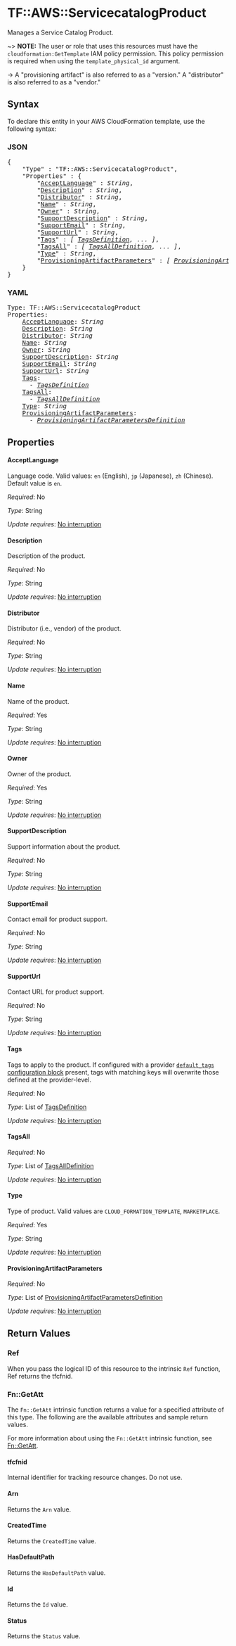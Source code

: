 # TF::AWS::ServicecatalogProduct

Manages a Service Catalog Product.

~> **NOTE:** The user or role that uses this resources must have the `cloudformation:GetTemplate` IAM policy permission. This policy permission is required when using the `template_physical_id` argument.

-> A "provisioning artifact" is also referred to as a "version." A "distributor" is also referred to as a "vendor."

## Syntax

To declare this entity in your AWS CloudFormation template, use the following syntax:

### JSON

<pre>
{
    "Type" : "TF::AWS::ServicecatalogProduct",
    "Properties" : {
        "<a href="#acceptlanguage" title="AcceptLanguage">AcceptLanguage</a>" : <i>String</i>,
        "<a href="#description" title="Description">Description</a>" : <i>String</i>,
        "<a href="#distributor" title="Distributor">Distributor</a>" : <i>String</i>,
        "<a href="#name" title="Name">Name</a>" : <i>String</i>,
        "<a href="#owner" title="Owner">Owner</a>" : <i>String</i>,
        "<a href="#supportdescription" title="SupportDescription">SupportDescription</a>" : <i>String</i>,
        "<a href="#supportemail" title="SupportEmail">SupportEmail</a>" : <i>String</i>,
        "<a href="#supporturl" title="SupportUrl">SupportUrl</a>" : <i>String</i>,
        "<a href="#tags" title="Tags">Tags</a>" : <i>[ <a href="tagsdefinition.md">TagsDefinition</a>, ... ]</i>,
        "<a href="#tagsall" title="TagsAll">TagsAll</a>" : <i>[ <a href="tagsalldefinition.md">TagsAllDefinition</a>, ... ]</i>,
        "<a href="#type" title="Type">Type</a>" : <i>String</i>,
        "<a href="#provisioningartifactparameters" title="ProvisioningArtifactParameters">ProvisioningArtifactParameters</a>" : <i>[ <a href="provisioningartifactparametersdefinition.md">ProvisioningArtifactParametersDefinition</a>, ... ]</i>
    }
}
</pre>

### YAML

<pre>
Type: TF::AWS::ServicecatalogProduct
Properties:
    <a href="#acceptlanguage" title="AcceptLanguage">AcceptLanguage</a>: <i>String</i>
    <a href="#description" title="Description">Description</a>: <i>String</i>
    <a href="#distributor" title="Distributor">Distributor</a>: <i>String</i>
    <a href="#name" title="Name">Name</a>: <i>String</i>
    <a href="#owner" title="Owner">Owner</a>: <i>String</i>
    <a href="#supportdescription" title="SupportDescription">SupportDescription</a>: <i>String</i>
    <a href="#supportemail" title="SupportEmail">SupportEmail</a>: <i>String</i>
    <a href="#supporturl" title="SupportUrl">SupportUrl</a>: <i>String</i>
    <a href="#tags" title="Tags">Tags</a>: <i>
      - <a href="tagsdefinition.md">TagsDefinition</a></i>
    <a href="#tagsall" title="TagsAll">TagsAll</a>: <i>
      - <a href="tagsalldefinition.md">TagsAllDefinition</a></i>
    <a href="#type" title="Type">Type</a>: <i>String</i>
    <a href="#provisioningartifactparameters" title="ProvisioningArtifactParameters">ProvisioningArtifactParameters</a>: <i>
      - <a href="provisioningartifactparametersdefinition.md">ProvisioningArtifactParametersDefinition</a></i>
</pre>

## Properties

#### AcceptLanguage

Language code. Valid values: `en` (English), `jp` (Japanese), `zh` (Chinese). Default value is `en`.

_Required_: No

_Type_: String

_Update requires_: [No interruption](https://docs.aws.amazon.com/AWSCloudFormation/latest/UserGuide/using-cfn-updating-stacks-update-behaviors.html#update-no-interrupt)

#### Description

Description of the product.

_Required_: No

_Type_: String

_Update requires_: [No interruption](https://docs.aws.amazon.com/AWSCloudFormation/latest/UserGuide/using-cfn-updating-stacks-update-behaviors.html#update-no-interrupt)

#### Distributor

Distributor (i.e., vendor) of the product.

_Required_: No

_Type_: String

_Update requires_: [No interruption](https://docs.aws.amazon.com/AWSCloudFormation/latest/UserGuide/using-cfn-updating-stacks-update-behaviors.html#update-no-interrupt)

#### Name

Name of the product.

_Required_: Yes

_Type_: String

_Update requires_: [No interruption](https://docs.aws.amazon.com/AWSCloudFormation/latest/UserGuide/using-cfn-updating-stacks-update-behaviors.html#update-no-interrupt)

#### Owner

Owner of the product.

_Required_: Yes

_Type_: String

_Update requires_: [No interruption](https://docs.aws.amazon.com/AWSCloudFormation/latest/UserGuide/using-cfn-updating-stacks-update-behaviors.html#update-no-interrupt)

#### SupportDescription

Support information about the product.

_Required_: No

_Type_: String

_Update requires_: [No interruption](https://docs.aws.amazon.com/AWSCloudFormation/latest/UserGuide/using-cfn-updating-stacks-update-behaviors.html#update-no-interrupt)

#### SupportEmail

Contact email for product support.

_Required_: No

_Type_: String

_Update requires_: [No interruption](https://docs.aws.amazon.com/AWSCloudFormation/latest/UserGuide/using-cfn-updating-stacks-update-behaviors.html#update-no-interrupt)

#### SupportUrl

Contact URL for product support.

_Required_: No

_Type_: String

_Update requires_: [No interruption](https://docs.aws.amazon.com/AWSCloudFormation/latest/UserGuide/using-cfn-updating-stacks-update-behaviors.html#update-no-interrupt)

#### Tags

Tags to apply to the product. If configured with a provider [`default_tags` configuration block](/docs/providers/aws/index.html#default_tags-configuration-block) present, tags with matching keys will overwrite those defined at the provider-level.

_Required_: No

_Type_: List of <a href="tagsdefinition.md">TagsDefinition</a>

_Update requires_: [No interruption](https://docs.aws.amazon.com/AWSCloudFormation/latest/UserGuide/using-cfn-updating-stacks-update-behaviors.html#update-no-interrupt)

#### TagsAll

_Required_: No

_Type_: List of <a href="tagsalldefinition.md">TagsAllDefinition</a>

_Update requires_: [No interruption](https://docs.aws.amazon.com/AWSCloudFormation/latest/UserGuide/using-cfn-updating-stacks-update-behaviors.html#update-no-interrupt)

#### Type

Type of product. Valid values are `CLOUD_FORMATION_TEMPLATE`, `MARKETPLACE`.

_Required_: Yes

_Type_: String

_Update requires_: [No interruption](https://docs.aws.amazon.com/AWSCloudFormation/latest/UserGuide/using-cfn-updating-stacks-update-behaviors.html#update-no-interrupt)

#### ProvisioningArtifactParameters

_Required_: No

_Type_: List of <a href="provisioningartifactparametersdefinition.md">ProvisioningArtifactParametersDefinition</a>

_Update requires_: [No interruption](https://docs.aws.amazon.com/AWSCloudFormation/latest/UserGuide/using-cfn-updating-stacks-update-behaviors.html#update-no-interrupt)

## Return Values

### Ref

When you pass the logical ID of this resource to the intrinsic `Ref` function, Ref returns the tfcfnid.

### Fn::GetAtt

The `Fn::GetAtt` intrinsic function returns a value for a specified attribute of this type. The following are the available attributes and sample return values.

For more information about using the `Fn::GetAtt` intrinsic function, see [Fn::GetAtt](https://docs.aws.amazon.com/AWSCloudFormation/latest/UserGuide/intrinsic-function-reference-getatt.html).

#### tfcfnid

Internal identifier for tracking resource changes. Do not use.

#### Arn

Returns the <code>Arn</code> value.

#### CreatedTime

Returns the <code>CreatedTime</code> value.

#### HasDefaultPath

Returns the <code>HasDefaultPath</code> value.

#### Id

Returns the <code>Id</code> value.

#### Status

Returns the <code>Status</code> value.

